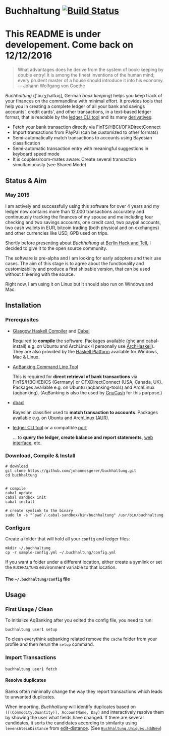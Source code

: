# Buchhaltung  [![Build Status](https://travis-ci.org/johannesgerer/buchhaltung.svg?branch=master)](https://travis-ci.org/johannesgerer/buchhaltung)

# This README is under developement. Come back on 12/12/2016

> What advantages does he derive from the system of book-keeping by double entry! It is among the finest inventions of the human mind; every prudent master of a house should introduce it into his economy.
> -- Johann Wolfgang von Goethe

*Buchhaltung* (['bu&#720;&chi;ˌhaltʊŋ], German *book keeping*) helps you keep track of your finances on the commandline with minimal effort. It provides tools that help you in creating a complete ledger of all your bank and savings accounts', credit cards', and other transactions, in a text-based ledger format, that is readable by the [ledger CLI tool](http://www.ledger-cli.org/) and its many [derivatives](https://github.com/ledger/ledger/wiki/Ports).

* Fetch your bank transaction directly via FinTS/HBCI/OFXDirectConnect
* Import transactions from PayPal (can be customized to other formats)
* Semi-automatically match transactions to accounts using Bayesian classification
* Semi-automatic transaction entry with meaningful suggestions in keyboard speed mode
 * It is couples/room-mates aware: Create several transaction simultaniuously (see Shared Mode)

## Status & Aim

### May 2015
I am actively and successfully using this software for over 4 years and my ledger now contains more than 12.000 transactions accurately and continuously tracking the finances of my spouse and me including four checking and two savings accounts, one credit card, two paypal accounts, two cash wallets in EUR, bitcoin trading (both physical and on exchanges) and other currencies like USD, GPB used on trips.

Shortly before presenting about *Buchhaltung* at [Berlin Hack and Tell](http://www.meetup.com/berlin-hack-and-tell), I decided to give it to the open source community.

The software is pre-alpha and I am looking for early adopters and their use cases. The aim of this stage is to agree about the functionality and customizability and produce a first shipable version, that can be used without tinkering with the source.

Right now, I am using it on Linux but it should also run on Windows and Mac.

## Installation

### Prerequisites

* [Glasgow Haskell Compiler](https://www.haskell.org/) and [Cabal](https://www.haskell.org/cabal/)

  Required to **compile** the software. Packages available (ghc and cabal-install) e.g. on Ubuntu and ArchLinux (I personally use [ArchHaskell](https://wiki.archlinux.org/index.php/ArchHaskell)). They are also provided by the [Haskell Platform](https://www.haskell.org/platform/) available for Windows, Mac & Linux.


* [AqBanking Command Line Tool](http://www2.aquamaniac.de/sites/aqbanking/index.php)

  This is required for **direct retrieval of bank transactions** via FinTS/HBCI/EBICS (Germany) or OFXDirectConnect (USA, Canada, UK). Packages available e.g. on Ubuntu (aqbanking-tools) and ArchLinux (aqbanking). (AqBanking is also the used by [GnuCash](http://wiki.gnucash.org/wiki/AqBanking) for this purpose.)

* [dbacl](http://dbacl.sourceforge.net/)

  Bayesian classifier used to **match transaction to accounts**. Packages available e.g. on Ubuntu and ArchLinux ([AUR](https://aur.archlinux.org/packages/dbacl/)).

* [ledger CLI tool](http://www.ledger-cli.org/) or a compatible [port](https://github.com/ledger/ledger/wiki/Ports)

  ... to **query the ledger, create balance and report statements**, [web interface](http://hledger.org/manual.html#web), etc.

### Download, Compile & Install

```shell
# download
git clone https://github.com/johannesgerer/buchhaltung.git
cd buchhaltung


# compile
cabal update
cabal sandbox init 
cabal install

# create symlink to the binary
sudo ln -s "`pwd`/.cabal-sandbox/bin/buchhaltung" /usr/bin/buchhaltung

```

### Configure

Create a folder that will hold all your `config` and ledger files:

```shell
mkdir ~/.buchhaltung
cp -r sample-config.yml ~/.buchhaltung/config.yml
```

If you want a folder under a different location, either create a symlink or set the `BUCHHALTUNG` environment variable to that location.

#### The `~/.buchhaltung/config` file



## Usage

### First Usage / Clean

To initialize AqBanking after you edited the config file, you need to run:

```shell
buchhaltung user1 setup
```

To clean everythink aqbanking related remove the `cache` folder from your profile and then rerun the `setup` command.

### Import Transactions

#### 

```shell
buchhaltung user1 fetch
```

#### Resolve duplicates

Banks often minimally change the way they report transactions which leads to unwanted duplicates.

When importing, *Buchhaltung* will identify duplicates based on `([(Commodity,Quantity)], AccountName, Day)` and interactively resolve them by showing the user what fields have changed. If there are several candidates, it sorts the candidates according to similarity using `levenshteinDistance` from [edit-distance](https://hackage.haskell.org/package/edit-distance-0.2.1.3). (See [`Buchhaltung.Uniques.addNew`](https://github.com/johannesgerer/buchhaltung/blob/master/src/Buchhaltung/Uniques.hs#L27))
